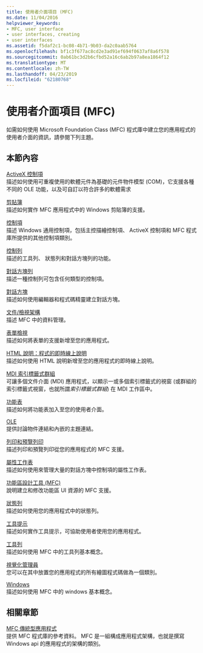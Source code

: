 ```yaml
---
title: 使用者介面項目 (MFC)
ms.date: 11/04/2016
helpviewer_keywords:
- MFC, user interface
- user interfaces, creating
- user interfaces
ms.assetid: f5daf2c1-bc08-4b71-9b03-da2c0aab5764
ms.openlocfilehash: bf1c3f677ac8cd2e3ad91ef694f0637af8a6f578
ms.sourcegitcommit: 0ab61bc3d2b6cfbd52a16c6ab2b97a8ea1864f12
ms.translationtype: MT
ms.contentlocale: zh-TW
ms.lasthandoff: 04/23/2019
ms.locfileid: "62180768"
---
```

# <a name="user-interface-elements-mfc"></a>使用者介面項目 (MFC)

如需如何使用 Microsoft Foundation Class (MFC) 程式庫中建立您的應用程式的使用者介面的資訊，請參閱下列主題。

## <a name="in-this-section"></a>本節內容

[ActiveX 控制項](../mfc/activex-controls.md)<br/>
描述如何使用可重複使用的軟體元件為基礎的元件物件模型 (COM)，它支援各種不同的 OLE 功能，以及可自訂以符合許多的軟體需求

[剪貼簿](../mfc/clipboard.md)<br/>
描述如何實作 MFC 應用程式中的 Windows 剪貼簿的支援。

[控制項](../mfc/controls-mfc.md)<br/>
描述 Windows 通用控制項，包括主控描繪控制項、 ActiveX 控制項和 MFC 程式庫所提供的其他控制項類別。

[控制列](../mfc/control-bars.md)<br/>
描述的工具列、 狀態列和對話方塊列的功能。

[對話方塊列](../mfc/dialog-bars.md)<br/>
描述一種控制列可包含任何類型的控制項。

[對話方塊](../mfc/dialog-boxes.md)<br/>
描述如何使用編輯器和程式碼精靈建立對話方塊。

[文件/檢視架構](../mfc/document-view-architecture.md)<br/>
描述 MFC 中的資料管理。

[表單檢視](../mfc/form-views-mfc.md)<br/>
描述如何將表單的支援新增至您的應用程式。

[HTML 說明：程式的即時線上說明](../mfc/html-help-context-sensitive-help-for-your-programs.md)<br/>
描述如何使用 HTML 說明新增至您的應用程式的即時線上說明。

[MDI 索引標籤式群組](../mfc/mdi-tabbed-groups.md)<br/>
可讓多個文件介面 (MDI) 應用程式，以顯示一或多個索引標籤式的視窗 (或群組的索引標籤式視窗，也就所謂*索引標籤式群組*) 在 MDI 工作區中。

[功能表](../mfc/menus-mfc.md)<br/>
描述如何將功能表加入至您的使用者介面。

[OLE](../mfc/ole-mfc.md)<br/>
提供討論物件連結和內嵌的主題連結。

[列印和預覽列印](../mfc/printing-and-print-preview.md)<br/>
描述列印和預覽列印從您的應用程式的 MFC 支援。

[屬性工作表](../mfc/property-sheets-mfc.md)<br/>
描述如何使用來管理大量的對話方塊中控制項的屬性工作表。

[功能區設計工具 (MFC)](../mfc/ribbon-designer-mfc.md)<br/>
說明建立和修改功能區 UI 資源的 MFC 支援。

[狀態列](../mfc/status-bars.md)<br/>
描述如何使用您的應用程式中的狀態列。

[工具提示](../mfc/tool-tips.md)<br/>
描述如何實作工具提示，可協助使用者使用您的應用程式。

[工具列](../mfc/toolbars.md)<br/>
描述如何使用 MFC 中的工具列基本概念。

[視覺化管理員](../mfc/visualization-manager.md)<br/>
您可以在其中放置您的應用程式的所有繪圖程式碼做為一個類別。

[Windows](../mfc/windows.md)<br/>
描述如何使用 MFC 中的 windows 基本概念。

## <a name="related-sections"></a>相關章節

[MFC 傳統型應用程式](../mfc/mfc-desktop-applications.md)<br/>
提供 MFC 程式庫的參考資料。 MFC 是一組構成應用程式架構，也就是撰寫 Windows api 的應用程式的架構的類別。
